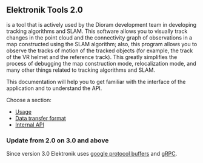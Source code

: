 ﻿## Elektronik Tools 2.0 

is a tool that is actively used by the Dioram development team in developing tracking algorithms and SLAM.
This software allows you to visually track changes in the point cloud and the connectivity graph of observations in a map
constructed using the SLAM algorithm; also, this program allows you to observe the tracks of motion of the tracked objects
(for example, the track of the VR helmet and the reference track).
This greatly simplifies the process of debugging the map construction mode, relocalization mode,
and many other things related to tracking algorithms and SLAM.

This documentation will help you to get familiar with the interface of the application and to understand the API.

Choose a section:
- [Usage](Usage-EN.md)
- [Data transfer format](Data-EN.md)
- [Internal API](API-EN.md)

### Update from 2.0 on 3.0 and above

Since version 3.0 Elektronik uses [google protocol buffers](https://developers.google.com/protocol-buffers/?hl=en) 
and [gRPC](https://grpc.io/).